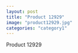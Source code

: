 ```yaml
---
layout: post
title: "Product 12929"
image: "product12929.jpg"
categories: "category1"
---
```

Product 12929

